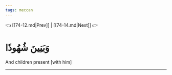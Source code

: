 ```yaml
---
tags: meccan
---
```


👈 [[74-12.md|Prev]] | [[74-14.md|Next]] 👉

# وَبَنِينَ شُهُودٗا

And children present [with him]

---

